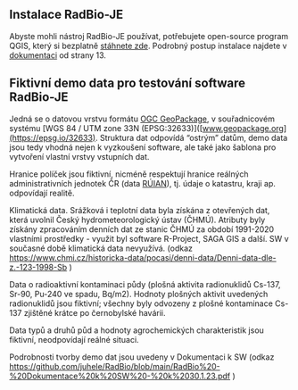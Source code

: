 
## Instalace RadBio-JE

Abyste mohli nástroj RadBio-JE používat,  potřebujete open-source program QGIS, který si bezplatně [stáhnete zde](https://www.qgis.org/en/site/forusers/download.html). Podrobný postup instalace najdete v [dokumentaci](https://github.com/juhele/RadBio/blob/main/RadBio%20-%20Dokumentace%20k%20SW%20-%20k%2030.1.23.pdf) od strany 13.


## Fiktivní demo data pro testování software RadBio-JE

Jedná se o datovou vrstvu formátu [OGC GeoPackage](www.geopackage.org), v souřadnicovém systému [WGS 84 / UTM zone 33N (EPSG:32633)]([www.geopackage.org](https://epsg.io/32633). Struktura dat odpovídá “ostrým” datům, demo data jsou tedy vhodná nejen k vyzkoušení software, ale také jako šablona pro vytvoření vlastní vrstvy vstupních dat.

Hranice políček jsou fiktivní, nicméně respektují hranice reálných administrativních jednotek ČR (data [RÚIAN]([www.geopackage.org](https://www.cuzk.cz/ruian/))), tj. údaje o katastru, kraji ap. odpovídají realitě. 

Klimatická data. Srážková i teplotní data byla získána z otevřených dat, která uvolnil Český hydrometeorologický ústav (ČHMÚ). Atributy byly získány zpracováním denních dat ze stanic ČHMÚ za období 1991-2020 vlastními prostředky - využit byl software R-Project, SAGA GIS a další. SW v současné době klimatická data nevyužívá.
(odkaz https://www.chmi.cz/historicka-data/pocasi/denni-data/Denni-data-dle-z.-123-1998-Sb )

Data o radioaktivní kontaminaci půdy (plošná aktivita radionuklidů Cs-137, Sr-90, Pu-240 ve spadu, Bq/m2). Hodnoty plošných aktivit uvedených radionuklidů jsou fiktivní; všechny byly odvozeny z plošné kontaminace Cs-137 zjištěné krátce po černobylské havárii.

Data typů a druhů půd a hodnoty agrochemických charakteristik jsou fiktivní, neodpovídají reálné situaci.

Podrobnosti tvorby demo dat jsou uvedeny v Dokumentaci k SW (odkaz https://github.com/juhele/RadBio/blob/main/RadBio%20-%20Dokumentace%20k%20SW%20-%20k%2030.1.23.pdf )

